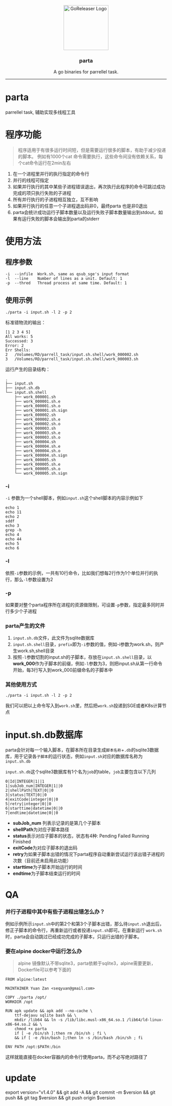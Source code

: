 <p align="center">
  <img alt="GoReleaser Logo" src="https://avatars2.githubusercontent.com/u/24697112?v=3&s=200" height="140" />
  <h3 align="center">parta</h3>
  <p align="center">A go binaries for parrellel task.</p>
</p>

---

# parta
parrellel task, 辅助实现多线程工具

# 程序功能
> 程序适用于有很多运行时间短，但是需要运行很多的脚本，有助于减少投递的脚本。
> 例如有1000个cat 命令需要执行，这些命令间没有依赖关系，每个cat命令运行在2min左右

1. 在一个进程里并行的执行指定的命令行
2. 并行的线程可指定
3. 如果并行执行的其中某些子进程错误退出，再次执行此程序的命令可跳过成功完成的项只执行失败的子进程
4. 所有并行执行的子进程相互独立，互不影响
5. 如果并行执行的任意一个子进程退出码非0，最终parta 也是非0退出
6. parta会统计成功运行子脚本数量以及运行失败子脚本数量输出到stdout，如果有运行失败的脚本会输出到parta的stderr

# 使用方法

## 程序参数
```
-i  --infile  Work.sh, same as qsub_sge's input format
-l  --line    Number of lines as a unit. Default: 1
-p  --thred   Thread process at same time. Default: 1
```

## 使用示例

`./parta -i input.sh -l 2 -p 2`

标准错物流的输出：

```
[1 2 3 4 5]
All works: 5
Successed: 3
Error: 2
Err Shells:
2	/Volumes/RD/parrell_task/input.sh.shell/work_000002.sh
3	/Volumes/RD/parrell_task/input.sh.shell/work_000003.sh
```

运行产生的目录结构：
```
.
├── input.sh
├── input.sh.db
└── input.sh.shell
    ├── work_000001.sh
    ├── work_000001.sh.e
    ├── work_000001.sh.o
    ├── work_000001.sh.sign
    ├── work_000002.sh
    ├── work_000002.sh.e
    ├── work_000002.sh.o
    ├── work_000003.sh
    ├── work_000003.sh.e
    ├── work_000003.sh.o
    ├── work_000004.sh
    ├── work_000004.sh.e
    ├── work_000004.sh.o
    ├── work_000004.sh.sign
    ├── work_000005.sh
    ├── work_000005.sh.e
    ├── work_000005.sh.o
    └── work_000005.sh.sign
```

### -i
`-i` 参数为一个shell脚本，例如`input.sh`这个shell脚本的内容示例如下
```
echo 1
echo 11
echo 2
sddf
echo 3
grep -h
echo 4
echo 44
echo 5
echo 6
```

### -l
依照`-i`参数的示例，一共有10行命令，比如我们想每2行作为1个单位并行的执行，那么`-l`参数设置为2

### -p
如果要对整个parta程序所在进程的资源做限制，可设置`-p`参数，指定最多同时并行多少个子进程

### parta产生的文件

1. `input.sh.db`文件，此文件为sqlite数据库
2. `input.sh.shell`目录，`prefix`即为`-i`参数的值，例如-i参数为work.sh，则产生work.sh,shell目录
3. 按照`-l`参数切割的input.sh的子脚本，存放在`input.sh.shell`目录，以**work_000**作为子脚本的前缀，例如`-l`参数为3，则把input.sh从第一行命令开始，每3行写入到work_000前缀命名的子脚本中


### 其他使用方式
`./parta -i input.sh -l 2 -p 2`

我们可以把以上命令写入到`work.sh`里，然后把`work.sh`投递到SGE或者K8s计算节点

# input.sh.db数据库
parta会针对每一个输入脚本，在脚本所在目录生成`脚本名称`+`.db`的sqlite3数据库，用于记录各`子脚本`的运行状态，例如`input.sh`对应的数据库名称为`input.sh.db`

`input.sh.db`这个sqlite3数据库有1个名为`job`的table，`job`主要包含以下几列

```
0|Id|INTEGER|1||1
1|subJob_num|INTEGER|1||0
2|shellPath|TEXT|0||0
3|status|TEXT|0||0
4|exitCode|integer|0||0
5|retry|integer|0||0
6|starttime|datetime|0||0
7|endtime|datetime|0||0
```
*  **subJob_num** 列表示记录的是第几个子脚本
*  **shellPath**为对应子脚本路径
*  **status**表示对应子脚本的状态，状态有4种: Pending Failed Running Finished
*  **exitCode**为对应子脚本的退出码
*  **retry**为如果子脚本出错的情况下parta程序自动重新尝试运行该出错子进程的次数（目前还未启用此功能）
*  **starttime**为子脚本开始运行的时间
*  **endtime**为子脚本结束运行的时间

# QA

### 并行子进程中其中有些子进程出错怎么办？
例如示例所示`input.sh`中的第2个和第3个子脚本出错，那么待`input.sh`退出后，修正子脚本的命令行，再重新运行或者投递`input.sh`即可。在重新运行
`work.sh`时，parta会自动跳过已经成功完成的子脚本，只运行出错的子脚本。

### 要在alpine docker中运行怎么办
> alpine 镜像默认不带sqlite3，parta依赖于sqlite3，alpine需要更新，Dockerfile可以参考下面的

```
FROM alpine:latest

MAINTAINER Yuan Zan <seqyuan@gmail.com>

COPY ./parta /opt/
WORKDIR /opt

RUN apk update && apk add --no-cache \
	ttf-dejavu sqlite bash && \
	mkdir /lib64 && ln -s /lib/libc.musl-x86_64.so.1 /lib64/ld-linux-x86-64.so.2 && \
	chmod +x parta
	if [ -e /bin/sh ];then rm /bin/sh ; fi \
	&& if [ -e /bin/bash ];then ln -s /bin/bash /bin/sh ; fi
	
ENV PATH /opt:$PATH:/bin
```

这样就能直接在docker容器内的命令行使用parta，而不必写绝对路径了

# update
export version="v1.4.0" && git add -A  && git commit -m $version && git push && git tag $version && git push origin $version